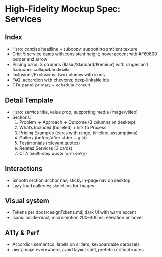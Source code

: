 # High‑Fidelity Mockup Spec: Services

## Index
- Hero: concise headline + subcopy; supporting ambient texture
- Grid: 5 service cards with consistent height; hover accent with #F69800 border and arrow
- Pricing band: 3 columns (Basic/Standard/Premium) with ranges and footnotes; collapsible details
- Inclusions/Exclusions: two columns with icons
- FAQ: accordion with chevrons; deep‑linkable ids
- CTA panel: primary + schedule consult

## Detail Template
- Hero: service title, value prop, supporting media (image/video)
- Sections:
  1) Problem → Approach → Outcome (3 columns on desktop)
  2) What’s Included (bulleted) + link to Process
  3) Pricing Examples (cards with range, timeline, assumptions)
  4) Gallery (before/after slider + grid)
  5) Testimonials (relevant quotes)
  6) Related Services (3 cards)
  7) CTA (multi‑step quote form entry)

## Interactions
- Smooth section anchor nav; sticky in-page nav on desktop
- Lazy‑load galleries; skeletons for images

## Visual system
- Tokens per docs/designTokens.md; dark UI with warm accent
- Icons: lucide‑react; micro‑motion 200–300ms; elevation on hover

## A11y & Perf
- Accordion semantics, labels on sliders, keyboardable carousels
- next/image everywhere, avoid layout shift, prefetch critical routes
